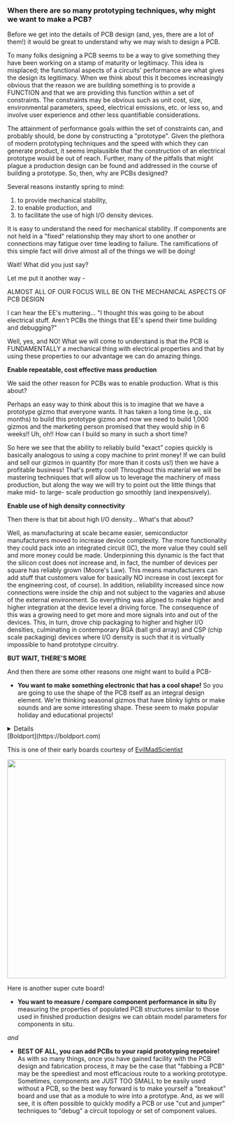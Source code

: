 ### When there are so many prototyping techniques, why might we want to make a PCB?

Before we get into the details of PCB design (and, yes, there are a lot of them!) it
would be great to understand why we may wish to design a PCB.

To many folks designing a PCB seems to be a way to give something they have been working
on a stamp of maturity or legitimacy. This idea is misplaced; the functional aspects of a
circuits' performance are what gives the design its legitimacy. When we think about this 
it becomes increasingly obvious that the reason we are building something is to provide a
FUNCTION and that we are providing this function within a set of constraints. The
constraints may be obvious such as unit cost, size, environmental parameters, speed, 
electrical emissions, etc. or less so, and involve user experience and other less
quantifiable considerations.

The attainment of performance goals within the set of constraints can, and probably
should, be done by constructing a "prototype". Given the plethora of modern prototyping
techniques and the speed with which they can generate product, it seems implausible that
the construction of an electrical prototype would be out of reach. Further, many of the
pitfalls that might plague a production design can be found and addressed in the course
of building a prototype. So, then, why are PCBs designed?

Several reasons instantly spring to mind:
1. to provide mechanical stability,
2. to enable production, and
3. to facilitate the use of high I/O density devices.

It is easy to understand the need for mechanical stability. If components are not held in
a "fixed" relationship they may short to one another or connections may fatigue over time
leading to failure. The ramifications of this simple fact will drive almost all of the
things we will be doing!

Wait! What did you just say?

Let me put it another way -

ALMOST ALL OF OUR FOCUS WILL BE ON THE MECHANICAL ASPECTS OF PCB DESIGN

I can hear the EE's muttering... "I thought this was going to be about electrical stuff.
Aren't PCBs the things that EE's spend their time building and debugging?"

Well, yes, and NO! What we will come to understand is that the PCB is FUNDAMENTALLY a
mechanical thing with electrical properties and that by using these properties to our
advantage we can do amazing things.

**Enable repeatable, cost effective mass production**

We said the other reason for PCBs was to enable production. What is this about?

Perhaps an easy way to think about this is to imagine that we have a prototype gizmo that
everyone wants. It has taken a long time (e.g., six months) to build this prototype gizmo
and now we need to build 1,000 gizmos and the marketing person promised that they would
ship in 6 weeks!! Uh, oh!! How can I build so many in such a short time?

So here we see that the ability to reliably build "exact" copies quickly is basically
analogous to using a copy machine to print money! If we can build and sell our gizmos in
quantity (for more than it costs us!) then we have a profitable business! That's pretty
cool! Throughout this material we will be mastering techniques that will allow us to
leverage the machinery of mass production, but along the way we will try to point out the
little things that make mid- to large- scale production go smoothly (and inexpensively).

**Enable use of high density connectivity**

Then there is that bit about high I/O density... What's that about?

Well, as manufacturing at scale became easier, semiconductor manufacturers moved to increase
device complexity. The more functionality they could pack into an integrated circuit (IC), the
more value they could sell and more money could be made. Underpinning this dynamic is the fact
that the silicon cost does not increase and, in fact, the number of devices per square has reliably
grown (Moore's Law). This means manufacturers can add stuff that customers value for basically NO
increase in cost (except for the engineering cost, of course). In addition, reliability increased
since now connections were inside the chip and not subject to the vagaries and abuse of the external
environment. So everything was aligned to make higher and higher integration at the device level
a driving force. The consequence of this was a growing need to get more and more signals
into and out of the devices. This, in turn, drove chip packaging to higher and higher I/O
densities, culminating in contemporary BGA (ball grid array) and CSP (chip scale packaging)
devices where I/O density is such that it is virtually impossible to hand prototype circuitry.

**BUT WAIT, THERE'S MORE**

And then there are some other reasons one might want to build a PCB-

* __You want to make something electronic that has a cool shape!__
So you are going to use the shape of the PCB itself as an integral design element. We're
thinking seasonal gizmos that have blinky lights or make sounds and are some interesting
shape. These seem to make popular holiday and educational projects!

<summary>
  <details> Here's a place that make PCB art (or art PCB's?)</details>
  [Boldport](https://boldport.com)
</summary>

This is one of their early boards courtesy of [EvilMadScientist](https://www.evilmadscientist.com/2013/pcbmode-make-your-pcb-a-work-of-art/)

<img src="images/boldport375.jpg" width="500"/>

Here is another super cute board!




* __You want to measure / compare component performance in situ__
By measuring the properties of populated PCB structures similar to those used in finished
production designs we can obtain model parameters for components in situ.

*and*

* __BEST OF ALL, you can add PCBs to your rapid prototyping repetoire!__
As with so many things, once you have gained facility with the PCB design and fabrication
process, it may be the case that "fabbing a PCB" may be the speediest and most efficacious
route to a working prototype. Sometimes, components are JUST TOO SMALL to be easily used
without a PCB, so the best way forward is to make yourself a "breakout" board and use that
as a module to wire into a prototype. And, as we will see, it is often possible to quickly
modify a PCB or use "cut and jumper" techniques to "debug" a circuit topology or set of
component values.



